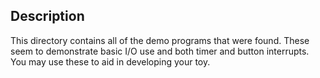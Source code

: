 ## Description
This directory contains all of the demo programs that were found. These seem to demonstrate basic I/O use and both timer and button interrupts. You may use these to aid in developing your toy.
